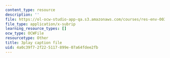 ```yaml
---
content_type: resource
description: ''
file: https://ol-ocw-studio-app-qa.s3.amazonaws.com/courses/res-env-003-earthdnas-climate-101-fall-2019/4a0c39f72f225117899e07a64fdee2fb_g6Ksr5sJ0sM.vtt
file_type: application/x-subrip
learning_resource_types: []
ocw_type: OCWFile
resourcetype: Other
title: 3play caption file
uid: 4a0c39f7-2f22-5117-899e-07a64fdee2fb
---
```

